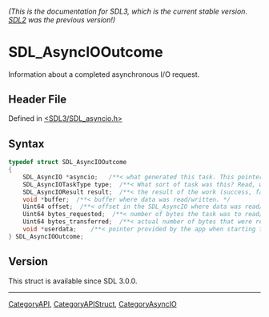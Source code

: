 ###### (This is the documentation for SDL3, which is the current stable version. [SDL2](https://wiki.libsdl.org/SDL2/) was the previous version!)
# SDL_AsyncIOOutcome

Information about a completed asynchronous I/O request.

## Header File

Defined in [<SDL3/SDL_asyncio.h>](https://github.com/libsdl-org/SDL/blob/main/include/SDL3/SDL_asyncio.h)

## Syntax

```c
typedef struct SDL_AsyncIOOutcome
{
    SDL_AsyncIO *asyncio;   /**< what generated this task. This pointer will be invalid if it was closed! */
    SDL_AsyncIOTaskType type;  /**< What sort of task was this? Read, write, etc? */
    SDL_AsyncIOResult result;  /**< the result of the work (success, failure, cancellation). */
    void *buffer;  /**< buffer where data was read/written. */
    Uint64 offset;  /**< offset in the SDL_AsyncIO where data was read/written. */
    Uint64 bytes_requested;  /**< number of bytes the task was to read/write. */
    Uint64 bytes_transferred;  /**< actual number of bytes that were read/written. */
    void *userdata;    /**< pointer provided by the app when starting the task */
} SDL_AsyncIOOutcome;
```

## Version

This struct is available since SDL 3.0.0.

----
[CategoryAPI](CategoryAPI), [CategoryAPIStruct](CategoryAPIStruct), [CategoryAsyncIO](CategoryAsyncIO)

